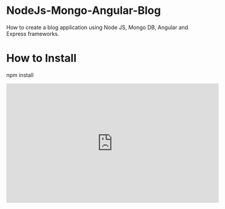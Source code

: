 # NodeJs-Mongo-Angular-Blog
How to create a blog application using Node JS, Mongo DB, Angular and Express frameworks.

# How to Install
npm install

<iframe width="560" height="315" src="https://www.youtube.com/embed/FBRG48QzE_I" frameborder="0" allowfullscreen></iframe>
